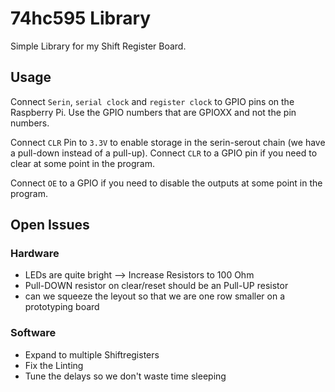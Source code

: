 # 74hc595 Library

Simple Library for my Shift Register Board.

## Usage

Connect `Serin`, `serial clock` and `register clock` to GPIO pins on the Raspberry Pi.
Use the GPIO numbers that are GPIOXX and not the pin numbers.

Connect `CLR` Pin to `3.3V` to enable storage in the serin-serout chain (we have a pull-down instead of a pull-up).
Connect `CLR` to a GPIO pin if you need to clear at some point in the program.

Connect `OE` to a GPIO if you need to disable the outputs at some point in the program. 

## Open Issues

### Hardware

* LEDs are quite bright --> Increase Resistors to 100 Ohm
* Pull-DOWN resistor on clear/reset should be an Pull-UP resistor
* can we squeeze the leyout so that we are one row smaller on a prototyping board


### Software

* Expand to multiple Shiftregisters
* Fix the Linting 
* Tune the delays so we don't waste time sleeping
